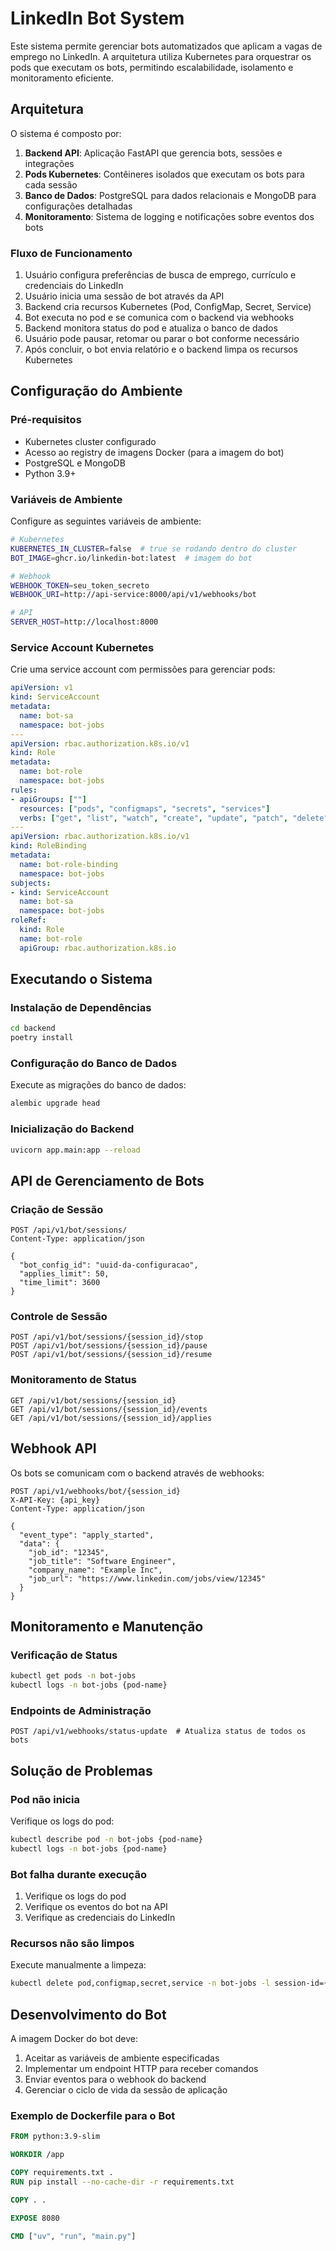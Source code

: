 # LinkedIn Bot System

Este sistema permite gerenciar bots automatizados que aplicam a vagas de emprego no LinkedIn. A arquitetura utiliza Kubernetes para orquestrar os pods que executam os bots, permitindo escalabilidade, isolamento e monitoramento eficiente.

## Arquitetura

O sistema é composto por:

1. **Backend API**: Aplicação FastAPI que gerencia bots, sessões e integrações
2. **Pods Kubernetes**: Contêineres isolados que executam os bots para cada sessão
3. **Banco de Dados**: PostgreSQL para dados relacionais e MongoDB para configurações detalhadas
4. **Monitoramento**: Sistema de logging e notificações sobre eventos dos bots

### Fluxo de Funcionamento

1. Usuário configura preferências de busca de emprego, currículo e credenciais do LinkedIn
2. Usuário inicia uma sessão de bot através da API
3. Backend cria recursos Kubernetes (Pod, ConfigMap, Secret, Service)
4. Bot executa no pod e se comunica com o backend via webhooks
5. Backend monitora status do pod e atualiza o banco de dados
6. Usuário pode pausar, retomar ou parar o bot conforme necessário
7. Após concluir, o bot envia relatório e o backend limpa os recursos Kubernetes

## Configuração do Ambiente

### Pré-requisitos

- Kubernetes cluster configurado
- Acesso ao registry de imagens Docker (para a imagem do bot)
- PostgreSQL e MongoDB
- Python 3.9+

### Variáveis de Ambiente

Configure as seguintes variáveis de ambiente:

```bash
# Kubernetes
KUBERNETES_IN_CLUSTER=false  # true se rodando dentro do cluster
BOT_IMAGE=ghcr.io/linkedin-bot:latest  # imagem do bot

# Webhook
WEBHOOK_TOKEN=seu_token_secreto
WEBHOOK_URI=http://api-service:8000/api/v1/webhooks/bot

# API
SERVER_HOST=http://localhost:8000
```

### Service Account Kubernetes

Crie uma service account com permissões para gerenciar pods:

```yaml
apiVersion: v1
kind: ServiceAccount
metadata:
  name: bot-sa
  namespace: bot-jobs
---
apiVersion: rbac.authorization.k8s.io/v1
kind: Role
metadata:
  name: bot-role
  namespace: bot-jobs
rules:
- apiGroups: [""]
  resources: ["pods", "configmaps", "secrets", "services"]
  verbs: ["get", "list", "watch", "create", "update", "patch", "delete"]
---
apiVersion: rbac.authorization.k8s.io/v1
kind: RoleBinding
metadata:
  name: bot-role-binding
  namespace: bot-jobs
subjects:
- kind: ServiceAccount
  name: bot-sa
  namespace: bot-jobs
roleRef:
  kind: Role
  name: bot-role
  apiGroup: rbac.authorization.k8s.io
```

## Executando o Sistema

### Instalação de Dependências

```bash
cd backend
poetry install
```

### Configuração do Banco de Dados

Execute as migrações do banco de dados:

```bash
alembic upgrade head
```

### Inicialização do Backend

```bash
uvicorn app.main:app --reload
```

## API de Gerenciamento de Bots

### Criação de Sessão

```http
POST /api/v1/bot/sessions/
Content-Type: application/json

{
  "bot_config_id": "uuid-da-configuracao",
  "applies_limit": 50,
  "time_limit": 3600
}
```

### Controle de Sessão

```http
POST /api/v1/bot/sessions/{session_id}/stop
POST /api/v1/bot/sessions/{session_id}/pause
POST /api/v1/bot/sessions/{session_id}/resume
```

### Monitoramento de Status

```http
GET /api/v1/bot/sessions/{session_id}
GET /api/v1/bot/sessions/{session_id}/events
GET /api/v1/bot/sessions/{session_id}/applies
```

## Webhook API

Os bots se comunicam com o backend através de webhooks:

```http
POST /api/v1/webhooks/bot/{session_id}
X-API-Key: {api_key}
Content-Type: application/json

{
  "event_type": "apply_started",
  "data": {
    "job_id": "12345",
    "job_title": "Software Engineer",
    "company_name": "Example Inc",
    "job_url": "https://www.linkedin.com/jobs/view/12345"
  }
}
```

## Monitoramento e Manutenção

### Verificação de Status

```bash
kubectl get pods -n bot-jobs
kubectl logs -n bot-jobs {pod-name}
```

### Endpoints de Administração

```http
POST /api/v1/webhooks/status-update  # Atualiza status de todos os bots
```

## Solução de Problemas

### Pod não inicia

Verifique os logs do pod:

```bash
kubectl describe pod -n bot-jobs {pod-name}
kubectl logs -n bot-jobs {pod-name}
```

### Bot falha durante execução

1. Verifique os logs do pod
2. Verifique os eventos do bot na API
3. Verifique as credenciais do LinkedIn

### Recursos não são limpos

Execute manualmente a limpeza:

```bash
kubectl delete pod,configmap,secret,service -n bot-jobs -l session-id={session_id}
```

## Desenvolvimento do Bot

A imagem Docker do bot deve:

1. Aceitar as variáveis de ambiente especificadas
2. Implementar um endpoint HTTP para receber comandos
3. Enviar eventos para o webhook do backend
4. Gerenciar o ciclo de vida da sessão de aplicação

### Exemplo de Dockerfile para o Bot

```dockerfile
FROM python:3.9-slim

WORKDIR /app

COPY requirements.txt .
RUN pip install --no-cache-dir -r requirements.txt

COPY . .

EXPOSE 8080

CMD ["uv", "run", "main.py"]
``` 
